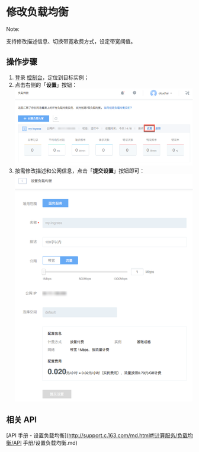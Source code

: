 # 修改负载均衡

<span>Note:</span><div class="alertContent">支持修改描述信息、切换带宽收费方式，设定带宽阈值。</div>

## 操作步骤

1. 登录 [控制台](https://c.163.com/dashboard#/m/ingress/)，定位到目标实例；
2. 点击右侧的「**设置**」按钮：
![](../../image/设置负载均衡.png)
3. 按需修改描述和公网信息，点击「**提交设置**」按钮即可：
![](../../image/设置负载均衡提交.png)

## 相关 API

[API 手册 - 设置负载均衡](http://support.c.163.com/md.html#!计算服务/负载均衡/API 手册/设置负载均衡.md)